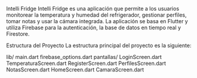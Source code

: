 Intelli Fridge
Intelli Fridge es una aplicación que permite a los usuarios monitorear la temperatura y humedad del refrigerador, gestionar perfiles, tomar notas y usar la cámara integrada. La aplicación se basa en Flutter y utiliza Firebase para la autenticación, la base de datos en tiempo real y Firestore.

Estructura del Proyecto
La estructura principal del proyecto es la siguiente:

lib/
main.dart
firebase_options.dart
pantallas/
LoginScreen.dart
TemperaturaScreen.dart
RegisterScreen.dart
PerfilesScreen.dart
NotasScreen.dart
HomeScreen.dart
CamaraScreen.dart
